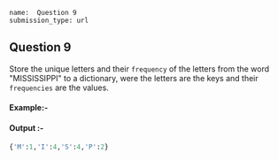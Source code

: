 ```ngMeta
name:  Question 9
submission_type: url
```
## Question 9

Store the unique letters and their `frequency` of the letters from the  word "MISSISSIPPI" to a dictionary, were the letters are the keys and their `frequencies` are the values.



#### Example:-


#### Output :-
```python
{'M':1,'I':4,'S':4,'P':2}
 ```



